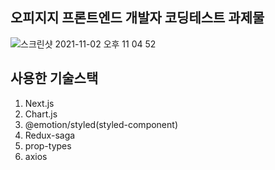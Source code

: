 오피지지 프론트엔드 개발자 코딩테스트 과제물
-----
![스크린샷 2021-11-02 오후 11 04 52](https://user-images.githubusercontent.com/29040763/139863595-db3a0423-2d3e-47c4-bfb2-12a77b9ba430.png)

사용한 기술스택
-----
1. Next.js
2. Chart.js
3. @emotion/styled(styled-component)
4. Redux-saga
5. prop-types
6. axios
